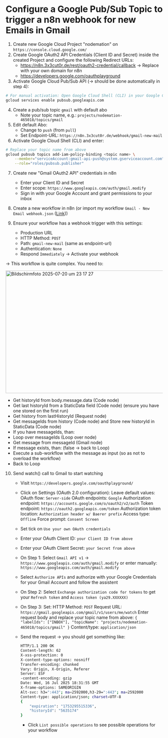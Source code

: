 # Configure a Google Pub/Sub Topic to trigger a n8n webhook for new Emails in Gmail

1. Create new Google Cloud Project "nodemation" on `https://console.cloud.google.com/`
2. Create Google OAuth2 API Credentials (Client ID and Secret) inside the created Project and configure the following Redirect URLs:
   - https://n8n.3x3cut0r.de/rest/oauth2-credential/callback -> Replace with your own domain for n8n
   - https://developers.google.com/oauthplayground
3. Activate Google Cloud Pub/Sub API (-> should be done automatically in step 4):

```bash
# For manual activation: Open Google Cloud Shell (CLI) in your Google Cloud and enter:
gcloud services enable pubsub.googleapis.com
```

4. Create a pub/sub topic `gmail` with default abo
   - Note your topic name, e.g.: `projects/nodemation-465018/topics/gmail`
5. Edit default Abo:
   - Change to `push` (from `pull`)
   - Set Endpoint-URL: `https://n8n.3x3cut0r.de/webhook/gmail-new-mail`
6. Activate Google Cloud Shell (CLI) and enter:

```bash
# Replace your topic name from above
gcloud pubsub topics add-iam-policy-binding <topic name> \
    --member="serviceAccount:gmail-api-push@system.gserviceaccount.com" \
    --role="roles/pubsub.publisher"
```

7.  Create new "Gmail OAuth2 API" credentials in n8n

    - Enter your Client ID and Secret
    - Enter scope: `https://www.googleapis.com/auth/gmail.modify`
    - Sign in with your Google Account and grant permissions to your inbox

8.  Create a new workflow in n8n (or import my workflow `Gmail - New Email webhook.json` ([Link](https://github.com/3x3cut0r/n8n/blob/main/workflows/Gmail%20-%20New%20Email%20webhook.json)))
9.  Ensure your workflow has a webhook trigger with this settings:

    - Production URL
    - HTTP Method: `POST`
    - Path: `gmail-new-mail` (same as endpoint-url)
    - Authentication: `None`
    - Respond `Immediately`
      -> Activate your webhook

-> This workflow is quite complex. You need to:

<img width="2381" height="394" alt="Bildschirmfoto 2025-07-20 um 23 17 27" src="https://github.com/user-attachments/assets/bff2a6e6-a140-4241-864c-984cdb3d56a0" />

- Get historyId from body.message.data (Code node)
- Get last historyId from a StaticData field (Code node)
  (ensure you have one stored on the first run)
- Get history from lastHistoryId (Request node)
- Get messageIds from history (Code node) and Store new historyId in StaticData (Code node)
- If you have messageIds, than:
- Loop over messageIds (Loop over node)
- Get message from messageId (Gmail node)
- If message exists, than: (false -> back to Loop)
- Execute a sub-workflow with the message as input
  (so as not to overload the workflow)
- Back to Loop

10. Send watch() call to Gmail to start watching

    - Visit `https://developers.google.com/oauthplayground/`
    - Click on Settings (OAuth 2.0 configuration):
      Leave default values:
      OAuth flow: `Server-side`
      OAuth endpoints: `Google`
      Authorization endpoint: `https://accounts.google.com/o/oauth2/v2/auth`
      Token endpoint: `https://oauth2.googleapis.com/token`
      Authorization token location: `Authorization header w/ Baerer prefix`
      Access type: `Offline`
      Force prompt: `Consent Screen`
    - Set tick on `Use your own OAuth credentials`
    - Enter your OAuth Client ID: `your Client ID from above`
    - Enter your OAuth Client Secret: `your Secret from above`

    - On Step 1: Select `Gmail API v1` -> `https://www.googleapis.com/auth/gmail.modify`
      or enter manually: `https://www.googleapis.com/auth/gmail.modify`
    - Select `Authorize APIs` and authorize with your Google Credentials for your Gmail Account and follow the assistent

    - On Step 2: Select `Exchange authorization code for tokens` to get your `Refresh token` and `Access token (ya29.XXXXXX)`

    - On Step 3: Set:
      HTTP Method: `POST`
      Request URL: `https://gmail.googleapis.com/gmail/v1/users/me/watch`
      Enter request body and replace your topic name from above: `{ "labelIds": ["INBOX"], "topicName": "projects/nodemation-465018/topics/gmail" }`
      Content/type: `application/json`
    - Send the request -> you should get something like:

      ```bash
      HTTP/1.1 200 OK
      Content-length: 62
      X-xss-protection: 0
      X-content-type-options: nosniff
      Transfer-encoding: chunked
      Vary: Origin, X-Origin, Referer
      Server: ESF
      -content-encoding: gzip
      Date: Wed, 16 Jul 2025 18:31:55 GMT
      X-frame-options: SAMEORIGIN
      Alt-svc: h3=":443"; ma=2592000,h3-29=":443"; ma=2592000
      Content-type: application/json; charset=UTF-8
      {
          "expiration": "1753295515336",
          "historyId": "5635174"
      }
      ```

      - Click `List possible operations` to see possible operations for your workflow
